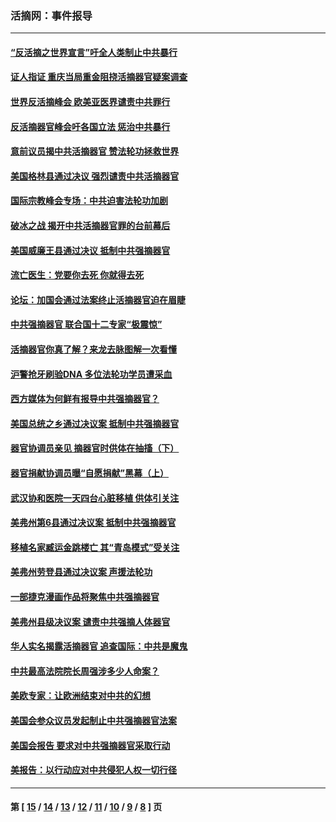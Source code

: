 ### 活摘网：事件报导
---
#### [“反活摘之世界宣言”吁全人类制止中共暴行](../../pages/nf5877/n13259730.md?09290430) 
#### [证人指证 重庆当局重金阻挠活摘器官疑案调查](../../pages/nf5877/n13259127.md?09290430) 
#### [世界反活摘峰会 欧美亚医界谴责中共罪行](../../pages/nf5877/n13253550.md?09290430) 
#### [反活摘器官峰会吁各国立法 惩治中共暴行](../../pages/nf5877/n13245052.md?09290430) 
#### [意前议员揭中共活摘器官 赞法轮功拯救世界](../../pages/nf5877/n13203445.md?09290430) 
#### [美国格林县通过决议 强烈谴责中共活摘器官](../../pages/nf5877/n13119367.md?09290430) 
#### [国际宗教峰会专场：中共迫害法轮功加剧](../../pages/nf5877/n13088279.md?09290430) 
#### [破冰之战 揭开中共活摘器官罪的台前幕后](../../pages/nf5877/n13082457.md?09290430) 
#### [美国威廉王县通过决议 抵制中共强摘器官](../../pages/nf5877/n13056521.md?09290430) 
#### [流亡医生：党要你去死 你就得去死](../../pages/nf5877/n13052835.md?09290430) 
#### [论坛：加国会通过法案终止活摘器官迫在眉睫](../../pages/nf5877/n13029839.md?09290430) 
#### [中共强摘器官 联合国十二专家“极震惊”](../../pages/nf5877/n13024313.md?09290430) 
#### [活摘器官你真了解？来龙去脉图解一次看懂](../../pages/nf5877/n13013820.md?09290430) 
#### [沪警抢牙刷验DNA 多位法轮功学员遭采血](../../pages/nf5877/n12969218.md?09290430) 
#### [西方媒体为何鲜有报导中共强摘器官？](../../pages/nf5877/n12932034.md?09290430) 
#### [美国总统之乡通过决议案 抵制中共强摘器官](../../pages/nf5877/n12908242.md?09290430) 
#### [器官协调员亲见 摘器官时供体在抽搐（下）](../../pages/nf5877/n12898622.md?09290430) 
#### [器官捐献协调员曝“自愿捐献”黑幕（上）](../../pages/nf5877/n12878830.md?09290430) 
#### [武汉协和医院一天四台心脏移植 供体引关注](../../pages/nf5877/n12863175.md?09290430) 
#### [美弗州第6县通过决议案 抵制中共强摘器官](../../pages/nf5877/n12805218.md?09290430) 
#### [移植名家臧运金跳楼亡 其“青岛模式”受关注](../../pages/nf5877/n12803746.md?09290430) 
#### [美弗州劳登县通过决议案 声援法轮功](../../pages/nf5877/n12785715.md?09290430) 
#### [一部捷克漫画作品将聚焦中共强摘器官](../../pages/nf5877/n12785954.md?09290430) 
#### [美弗州县级决议案 谴责中共强摘人体器官](../../pages/nf5877/n12721290.md?09290430) 
#### [华人实名揭露活摘器官 追查国际：中共是魔鬼](../../pages/nf5877/n12691724.md?09290430) 
#### [中共最高法院院长周强涉多少人命案？](../../pages/nf5877/n12678074.md?09290430) 
#### [美欧专家：让欧洲结束对中共的幻想](../../pages/nf5877/n12652921.md?09290430) 
#### [美国会参众议员发起制止中共强摘器官法案](../../pages/nf5877/n12627668.md?09290430) 
#### [美国会报告 要求对中共强摘器官采取行动](../../pages/nf5877/n12448233.md?09290430) 
#### [美报告：以行动应对中共侵犯人权一切行径](../../pages/nf5877/n12443204.md?09290430) 

---
#### 第 [ [15](./15.md?09290430) / [14](./14.md?09290430) / [13](./13.md?09290430) / [12](./12.md?09290430) / [11](./11.md?09290430) / [10](./10.md?09290430) / [9](./9.md?09290430) / [8](./8.md?09290430) ] 页
